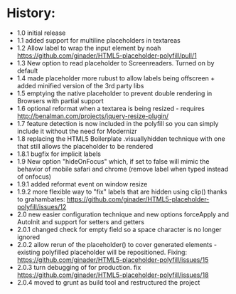 History:
========
* 1.0 initial release
* 1.1 added support for multiline placeholders in textareas
* 1.2 Allow label to wrap the input element by noah https://github.com/ginader/HTML5-placeholder-polyfill/pull/1
* 1.3 New option to read placeholder to Screenreaders. Turned on by default
* 1.4 made placeholder more rubust to allow labels being offscreen + added minified version of the 3rd party libs
* 1.5 emptying the native placeholder to prevent double rendering in Browsers with partial support
* 1.6 optional reformat when a textarea is being resized - requires http://benalman.com/projects/jquery-resize-plugin/
* 1.7 feature detection is now included in the polyfill so you can simply include it without the need for Modernizr
* 1.8 replacing the HTML5 Boilerplate .visuallyhidden technique with one that still allows the placeholder to be rendered
* 1.8.1 bugfix for implicit labels
* 1.9 New option "hideOnFocus" which, if set to false will mimic the behavior of mobile safari and chrome (remove label when typed instead of onfocus)
* 1.9.1 added reformat event on window resize
* 1.9.2 more flexible way to "fix" labels that are hidden using clip() thanks to grahambates: https://github.com/ginader/HTML5-placeholder-polyfill/issues/12
* 2.0 new easier configuration technique and new options forceApply and AutoInit and support for setters and getters
* 2.0.1 changed check for empty field so a space character is no longer ignored
* 2.0.2 allow rerun of the placeholder() to cover generated elements - existing polyfilled placeholder will be repositioned. Fixing: https://github.com/ginader/HTML5-placeholder-polyfill/issues/15
* 2.0.3 turn debugging of for production. fix https://github.com/ginader/HTML5-placeholder-polyfill/issues/18
* 2.0.4 moved to grunt as build tool and restructured the project